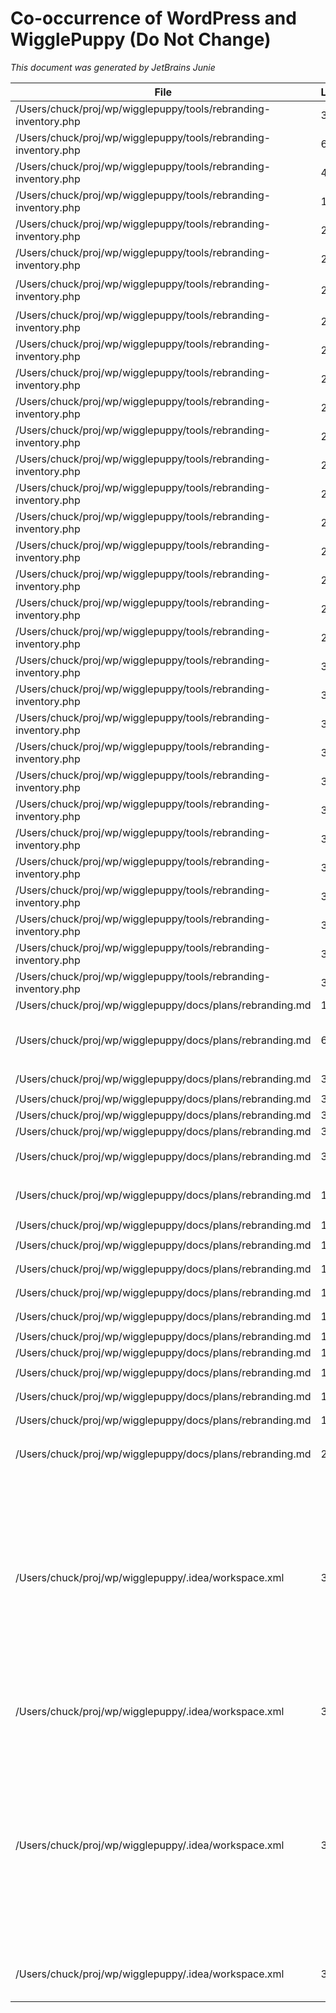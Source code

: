 # Co-occurrence of WordPress and WigglePuppy (Do Not Change)
_This document was generated by JetBrains Junie_

| File | Line | Content |
|------|------|--------|
| /Users/chuck/proj/wp/wigglepuppy/tools/rebranding-inventory.php | 3 | ` * WordPress to WigglePuppy Rebranding Inventory Generator` |
| /Users/chuck/proj/wp/wigglepuppy/tools/rebranding-inventory.php | 6 | ` * "WordPress" instances that need to be rebranded to "WigglePuppy", following` |
| /Users/chuck/proj/wp/wigglepuppy/tools/rebranding-inventory.php | 42 | `$coOccurrenceRegex = '/.*wordpress.*wigglepuppy.*\|.*wigglepuppy.*wordpress.*/i';` |
| /Users/chuck/proj/wp/wigglepuppy/tools/rebranding-inventory.php | 193 | `    $summary = "# WordPress to WigglePuppy Rebranding Inventory\n";` |
| /Users/chuck/proj/wp/wigglepuppy/tools/rebranding-inventory.php | 209 | `    $summary .= "The following instances should be changed from 'WordPress' to 'WigglePuppy' (preserving case):\n\n";` |
| /Users/chuck/proj/wp/wigglepuppy/tools/rebranding-inventory.php | 220 | `    $summary .= "7. Lines containing both 'wordpress' and 'wigglepuppy'\n\n";` |
| /Users/chuck/proj/wp/wigglepuppy/tools/rebranding-inventory.php | 223 | `    $summary .= "1. **Rector Rules**: For PHP files, custom Rector rules can be developed to handle the replacement of 'WordPress' with 'WigglePuppy' in string literals and comments, while respecting the caveats.\n\n";` |
| /Users/chuck/proj/wp/wigglepuppy/tools/rebranding-inventory.php | 239 | `        'coOccurrenceInstances' => 'Co-occurrence of WordPress and WigglePuppy (Do Not Change)',` |
| /Users/chuck/proj/wp/wigglepuppy/tools/rebranding-inventory.php | 266 | `    $mappingContent = "# WordPress to WigglePuppy Mapping Document\n";` |
| /Users/chuck/proj/wp/wigglepuppy/tools/rebranding-inventory.php | 269 | `    $mappingContent .= "When replacing 'WordPress' with 'WigglePuppy', the following casing rules must be observed:\n\n";` |
| /Users/chuck/proj/wp/wigglepuppy/tools/rebranding-inventory.php | 270 | `    $mappingContent .= "- 'WordPress' → 'WigglePuppy'\n";` |
| /Users/chuck/proj/wp/wigglepuppy/tools/rebranding-inventory.php | 271 | `    $mappingContent .= "- 'wordpress' → 'wigglepuppy'\n";` |
| /Users/chuck/proj/wp/wigglepuppy/tools/rebranding-inventory.php | 272 | `    $mappingContent .= "- 'WORDPRESS' → 'WIGGLEPUPPY'\n\n";` |
| /Users/chuck/proj/wp/wigglepuppy/tools/rebranding-inventory.php | 277 | `    $mappingContent .= "\| 'Welcome to WordPress' \| 'Welcome to WigglePuppy' \|\n";` |
| /Users/chuck/proj/wp/wigglepuppy/tools/rebranding-inventory.php | 279 | `    $mappingContent .= "\| 'WORDPRESS_DEBUG' \| 'WIGGLEPUPPY_DEBUG' \|\n";` |
| /Users/chuck/proj/wp/wigglepuppy/tools/rebranding-inventory.php | 288 | `    $rectorContent = "# Rector Configuration for WordPress to WigglePuppy Rebranding\n";` |
| /Users/chuck/proj/wp/wigglepuppy/tools/rebranding-inventory.php | 292 | `    $rectorContent .= "1. **WordPressToWigglePuppyStringRector**: Replaces 'WordPress' with 'WigglePuppy' in string literals, preserving case.\n";` |
| /Users/chuck/proj/wp/wigglepuppy/tools/rebranding-inventory.php | 293 | `    $rectorContent .= "2. **WordPressToWigglePuppyCommentRector**: Replaces 'WordPress' with 'WigglePuppy' in comments, preserving case.\n";` |
| /Users/chuck/proj/wp/wigglepuppy/tools/rebranding-inventory.php | 294 | `    $rectorContent .= "3. **WordPressToWigglePuppyConstantRector**: Replaces 'WORDPRESS' with 'WIGGLEPUPPY' in constant names and values.\n\n";` |
| /Users/chuck/proj/wp/wigglepuppy/tools/rebranding-inventory.php | 303 | `    $rectorContent .= "final class WordPressToWigglePuppyStringRector extends AbstractRector\n";` |
| /Users/chuck/proj/wp/wigglepuppy/tools/rebranding-inventory.php | 323 | `    $rectorContent .= "        // Replace WordPress with WigglePuppy preserving case\n";` |
| /Users/chuck/proj/wp/wigglepuppy/tools/rebranding-inventory.php | 324 | `    $rectorContent .= "        \$newContent = preg_replace('/\\bWordPress\\b/', 'WigglePuppy', \$content);\n";` |
| /Users/chuck/proj/wp/wigglepuppy/tools/rebranding-inventory.php | 325 | `    $rectorContent .= "        \$newContent = preg_replace('/\\bwordpress\\b/', 'wigglepuppy', \$newContent);\n";` |
| /Users/chuck/proj/wp/wigglepuppy/tools/rebranding-inventory.php | 326 | `    $rectorContent .= "        \$newContent = preg_replace('/\\bWORDPRESS\\b/', 'WIGGLEPUPPY', \$newContent);\n\n";` |
| /Users/chuck/proj/wp/wigglepuppy/tools/rebranding-inventory.php | 340 | `    $rectorContent .= "use WigglePuppy\\Rector\\Rebranding\\WordPressToWigglePuppyStringRector;\n";` |
| /Users/chuck/proj/wp/wigglepuppy/tools/rebranding-inventory.php | 341 | `    $rectorContent .= "use WigglePuppy\\Rector\\Rebranding\\WordPressToWigglePuppyCommentRector;\n";` |
| /Users/chuck/proj/wp/wigglepuppy/tools/rebranding-inventory.php | 342 | `    $rectorContent .= "use WigglePuppy\\Rector\\Rebranding\\WordPressToWigglePuppyConstantRector;\n\n";` |
| /Users/chuck/proj/wp/wigglepuppy/tools/rebranding-inventory.php | 347 | `    $rectorContent .= "    \$rectorConfig->rule(WordPressToWigglePuppyStringRector::class);\n";` |
| /Users/chuck/proj/wp/wigglepuppy/tools/rebranding-inventory.php | 348 | `    $rectorContent .= "    \$rectorConfig->rule(WordPressToWigglePuppyCommentRector::class);\n";` |
| /Users/chuck/proj/wp/wigglepuppy/tools/rebranding-inventory.php | 349 | `    $rectorContent .= "    \$rectorConfig->rule(WordPressToWigglePuppyConstantRector::class);\n";` |
| /Users/chuck/proj/wp/wigglepuppy/tools/rebranding-inventory.php | 358 | `echo "Starting WordPress to WigglePuppy rebranding inventory generation...\n";` |
| /Users/chuck/proj/wp/wigglepuppy/docs/plans/rebranding.md | 1 | `# WordPress to WigglePuppy Rebranding Plan` |
| /Users/chuck/proj/wp/wigglepuppy/docs/plans/rebranding.md | 6 | `This document outlines a comprehensive plan for rebranding "WordPress" to "WigglePuppy" throughout the codebase. The rebranding process involves identifying and replacing all instances of "WordPress" with "WigglePuppy" while adhering to specific caveats to maintain functionality and respect original attributions.` |
| /Users/chuck/proj/wp/wigglepuppy/docs/plans/rebranding.md | 33 | `5. **Casing Preservation**: When replacing "WordPress" with "WigglePuppy", the casing must be preserved:` |
| /Users/chuck/proj/wp/wigglepuppy/docs/plans/rebranding.md | 34 | `   - "WordPress" → "WigglePuppy"` |
| /Users/chuck/proj/wp/wigglepuppy/docs/plans/rebranding.md | 35 | `   - "wordpress" → "wigglepuppy"` |
| /Users/chuck/proj/wp/wigglepuppy/docs/plans/rebranding.md | 36 | `   - "WORDPRESS" → "WIGGLEPUPPY"` |
| /Users/chuck/proj/wp/wigglepuppy/docs/plans/rebranding.md | 38 | `6. **Co-occurrence of Terms**: Lines containing both "wordpress" and "wigglepuppy" (in any casing) on the same line must remain unchanged. These lines should be appropriately noted in generated documentation.` |
| /Users/chuck/proj/wp/wigglepuppy/docs/plans/rebranding.md | 107 | `**Note**: Replacement of visual assets will be a manual process requiring design work to create new WigglePuppy logos, icons, and other visual elements that maintain the same style and dimensions as the original WordPress assets.` |
| /Users/chuck/proj/wp/wigglepuppy/docs/plans/rebranding.md | 132 | `     function replace_wordpress_with_wigglepuppy($content) {` |
| /Users/chuck/proj/wp/wigglepuppy/docs/plans/rebranding.md | 134 | `         $content = preg_replace('/\bWordPress\b(?!\.org\|\.com)(?![a-zA-Z0-9_])(?!-[a-zA-Z0-9_])/', 'WigglePuppy', $content);` |
| /Users/chuck/proj/wp/wigglepuppy/docs/plans/rebranding.md | 135 | `         $content = preg_replace('/\bwordpress\b(?!\.org\|\.com)(?![a-zA-Z0-9_])(?!-[a-zA-Z0-9_])/', 'wigglepuppy', $content);` |
| /Users/chuck/proj/wp/wigglepuppy/docs/plans/rebranding.md | 136 | `         $content = preg_replace('/\bWORDPRESS\b(?!\.org\|\.com)(?![a-zA-Z0-9_])(?!-[a-zA-Z0-9_])/', 'WIGGLEPUPPY', $content);` |
| /Users/chuck/proj/wp/wigglepuppy/docs/plans/rebranding.md | 144 | `   - Example custom Rector rule for replacing WordPress with WigglePuppy in string literals:` |
| /Users/chuck/proj/wp/wigglepuppy/docs/plans/rebranding.md | 153 | `     final class WordPressToWigglePuppyStringRector extends AbstractRector` |
| /Users/chuck/proj/wp/wigglepuppy/docs/plans/rebranding.md | 178 | `             // Replace WordPress with WigglePuppy preserving case` |
| /Users/chuck/proj/wp/wigglepuppy/docs/plans/rebranding.md | 179 | `             $newContent = preg_replace('/\bWordPress\b/', 'WigglePuppy', $content);` |
| /Users/chuck/proj/wp/wigglepuppy/docs/plans/rebranding.md | 180 | `             $newContent = preg_replace('/\bwordpress\b/', 'wigglepuppy', $newContent);` |
| /Users/chuck/proj/wp/wigglepuppy/docs/plans/rebranding.md | 181 | `             $newContent = preg_replace('/\bWORDPRESS\b/', 'WIGGLEPUPPY', $newContent);` |
| /Users/chuck/proj/wp/wigglepuppy/docs/plans/rebranding.md | 265 | `This rebranding plan provides a structured approach to changing "WordPress" to "WigglePuppy" throughout the codebase while respecting the specified caveats. By following this plan, we can ensure a smooth transition with minimal disruption to functionality and user experience.` |
| /Users/chuck/proj/wp/wigglepuppy/.idea/workspace.xml | 317 | `    <task id="LOCAL-00017" summary="ai: add docs/plans/rebranding.md&#10;&#10;junie prompts:&#10;create docs/plans/rebranding.md which lays out the steps for renaming all instances of &quot;WordPress&quot; to &quot;WigglePuppy&quot; throughout the codebase.  There are a number of caveats to rebranding:&#10;&#10;* copyright notices and author attributions should not change&#10;* variable and function names should not change&#10;* filenames and urls should not change&#10;* mentions of WordPress as an organization (as opposed to the name of this software) should not change&#10;* casing should be preserved, i.e. WordPress-&gt;WigglePuppy and wordpress-&gt;wigglepuppy   &#10;&#10;Make the following modifications:&#10;* delete step 3 (Create Backup) from phase 1, as that is taken care of separately.&#10;* As part of the inventory and analysis, categorize which replacement sites are amenable to using custom Rector rules for the replacement and which would be better as php scripts doing raw regex search/replace.&#10;* Phase 2 should include development of custom Rectors for those replacements that can be automated (not the full implementation, just an some short sample snippets)&#10;&#10;add a section to the doc about identifying and replacing other WordPress assets, specifically logo images, icons, etc.  replacement will be a manual process for those, but identifying those assets will still be a part of the inventorying step.">` |
| /Users/chuck/proj/wp/wigglepuppy/.idea/workspace.xml | 325 | `    <task id="LOCAL-00018" summary="ai: update rebranding.md to disallow mixed content&#10;&#10;junie prompt: modify rebranding.md to include an additional caveat: the terms &quot;wordpress&quot; and &quot;wigglepuppy&quot; should never appear on the same line.  such lines should remain unchanged, and appropriately noted in generated documentation .">` |
| /Users/chuck/proj/wp/wigglepuppy/.idea/workspace.xml | 387 | `    <MESSAGE value="ai: add docs/plans/rebranding.md&#10;&#10;junie prompts:&#10;create docs/plans/rebranding.md which lays out the steps for renaming all instances of &quot;WordPress&quot; to &quot;WigglePuppy&quot; throughout the codebase.  There are a number of caveats to rebranding:&#10;&#10;* copyright notices and author attributions should not change&#10;* variable and function names should not change&#10;* filenames and urls should not change&#10;* mentions of WordPress as an organization (as opposed to the name of this software) should not change&#10;* casing should be preserved, i.e. WordPress-&gt;WigglePuppy and wordpress-&gt;wigglepuppy   &#10;&#10;Make the following modifications:&#10;* delete step 3 (Create Backup) from phase 1, as that is taken care of separately.&#10;* As part of the inventory and analysis, categorize which replacement sites are amenable to using custom Rector rules for the replacement and which would be better as php scripts doing raw regex search/replace.&#10;* Phase 2 should include development of custom Rectors for those replacements that can be automated (not the full implementation, just an some short sample snippets)&#10;&#10;add a section to the doc about identifying and replacing other WordPress assets, specifically logo images, icons, etc.  replacement will be a manual process for those, but identifying those assets will still be a part of the inventorying step." />` |
| /Users/chuck/proj/wp/wigglepuppy/.idea/workspace.xml | 388 | `    <MESSAGE value="ai: update rebranding.md to disallow mixed content&#10;&#10;junie prompt: modify rebranding.md to include an additional caveat: the terms &quot;wordpress&quot; and &quot;wigglepuppy&quot; should never appear on the same line.  such lines should remain unchanged, and appropriately noted in generated documentation ." />` |
